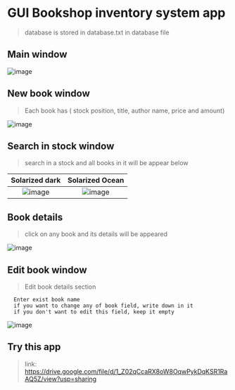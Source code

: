 # GUI Bookshop inventory system app

> database is stored in database.txt in database file

## Main window
![image](https://user-images.githubusercontent.com/101745968/172056981-23695d28-4751-4be9-92e2-1373adac3c97.png)

## New book window

> Each book has ( stock position, title, author name, price and amount)

![image](https://user-images.githubusercontent.com/101745968/172057014-ae46db2f-a371-4232-bfb0-b7242b8b3afc.png)

## Search in stock window

> search in a stock and all books in it will be appear below

Solarized dark             |  Solarized Ocean
:-------------------------:|:-------------------------:
![image](https://user-images.githubusercontent.com/101745968/172057089-e0a210a0-ba59-4894-9721-8d4e07c92890.png) | ![image](https://user-images.githubusercontent.com/101745968/172057117-3375fe18-71f2-4361-8df6-d009ae1bbf07.png)


## Book details

> click on any book and its details will be appeared

![image](https://user-images.githubusercontent.com/101745968/172057263-5e61c7c0-c294-4111-9e27-17b1a1ae3ea3.png)

## Edit book window

> Edit book details section

```
  Enter exist book name
  if you want to change any of book field, write down in it
  if you don't want to edit this field, keep it empty
```

![image](https://user-images.githubusercontent.com/101745968/172057149-121b4af9-8348-4498-8056-be18565e37c2.png)

## Try this app
> link: https://drive.google.com/file/d/1_Z02qCcaRX8oW8OqwPykDqKSR1RaAQ5Z/view?usp=sharing
